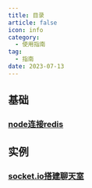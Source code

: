 ```yaml
---
title: 目录
article: false
icon: info
category:
  - 使用指南
tag:
  - 指南
date: 2023-07-13
---
```


## 基础
### [node连接redis](redis.md)

## 实例
### [socket.io搭建聊天室](socket.md)